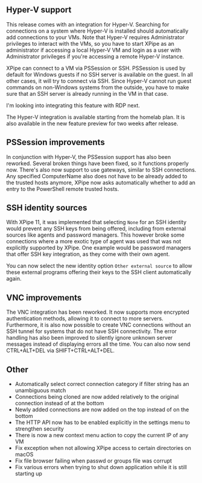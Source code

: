## Hyper-V support

This release comes with an integration for Hyper-V. Searching for connections on a system where Hyper-V is installed should automatically add connections to your VMs. Note that Hyper-V requires Administrator privileges to interact with the VMs, so you have to start XPipe as an administrator if accessing a local Hyper-V VM and login as a user with Administrator privileges if you're accessing a remote Hyper-V instance.

XPipe can connect to a VM via PSSession or SSH. PSSession is used by default for Windows guests if no SSH server is available on the guest. In all other cases, it will try to connect via SSH. Since Hyper-V cannot run guest commands on non-Windows systems from the outside, you have to make sure that an SSH server is already running in the VM in that case.

I'm looking into integrating this feature with RDP next.

The Hyper-V integration is available starting from the homelab plan. It is also available in the new feature preview for two weeks after release.

## PSSession improvements

In conjunction with Hyper-V, the PSSession support has also been reworked. Several broken things have been fixed, so it functions properly now. There's also now support to use gateways, similar to SSH connections. Any specified ComputerName also does not have to be already added to the trusted hosts anymore, XPipe now asks automatically whether to add an entry to the PowerShell remote trusted hosts.

## SSH identity sources

With XPipe 11, it was implemented that selecting `None` for an SSH identity would prevent any SSH keys from being offered, including from external sources like agents and password managers. This however broke some connections where a more exotic type of agent was used that was not explicitly supported by XPipe. One example would be password managers that offer SSH key integration, as they come with their own agent. 

You can now select the new identity option `Other external source` to allow these external programs offering their keys to the SSH client automatically again.

## VNC improvements

The VNC integration has been reworked. It now supports more encrypted authentication methods, allowing it to connect to more servers. Furthermore, it is also now possible to create VNC connections without an SSH tunnel for systems that do not have SSH connectivity. The error handling has also been improved to silently ignore unknown server messages instead of displaying errors all the time. You can also now send CTRL+ALT+DEL via SHIFT+CTRL+ALT+DEL.

## Other

- Automatically select correct connection category if filter string has an unambiguous match
- Connections being cloned are now added relatively to the original connection instead of at the bottom
- Newly added connections are now added on the top instead of on the bottom
- The HTTP API now has to be enabled explicitly in the settings menu to strengthen security
- There is now a new context menu action to copy the current IP of any VM
- Fix exception when not allowing XPipe access to certain directories on macOS
- Fix file browser failing when passwd or groups file was corrupt
- Fix various errors when trying to shut down application while it is still starting up
